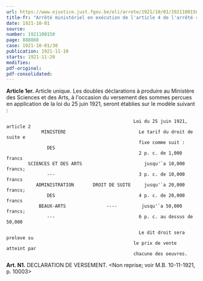 ```yaml
---
url: https://www.ejustice.just.fgov.be/eli/arrete/1921/10/01/1921100150/justel
title-fr: "Arrêté ministériel en exécution de l'article 4 de l'arrêté royal du 23 septembre 1921."
date: 1921-10-01
source:
number: 1921100150
page: 888888
case: 1921-10-01/30
publication: 1921-11-10
starts: 1921-11-20
modifies:
pdf-original:
pdf-consolidated:
---
```


**Article 1er.** Article unique. Les doubles déclarations à produire au Ministère des Sciences et des Arts, à l'occasion du versement des sommes percues en application de la loi du 25 juin 1921, seront établies sur le modèle suivant :

```
                                               Loi du 25 juin 1921, article 2
             MINISTERE                           Le tarif du droit de suite e
                                                 fixe comme suit :
               DES
                                                 2 p. c. de 1,000 francs
        SCIENCES ET DES ARTS                       jusqu'`a 10,000 francs;
               ---                               3 p. c. de 10,000 francs
           ADMINISTRATION       DROIT DE SUITE     jusqu'`a 20,000 francs;
               DES                               4 p. c. de 20,000 francs
            BEAUX-ARTS               ----         jusqu'`a 50,000 francs;
               ---                               6 p. c. au dessus de 50,000 
       
                                                 Le dit droit sera preleve su
                                               le prix de vente atteint par
                                               chacune des oeuvres.
```



**Art. N1.** DECLARATION DE VERSEMENT. <Non reprise; voir M.B. 10-11-1921, p. 10003>
